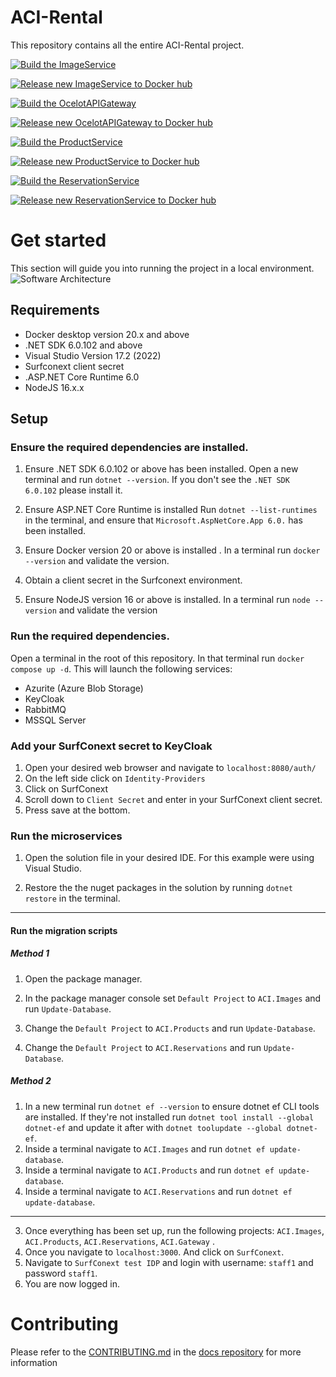 # ACI-Rental
This repository contains all the entire ACI-Rental project. 

[![Build the ImageService](https://github.com/ACI-Rental/backend/actions/workflows/build-image-service.yml/badge.svg)](https://github.com/ACI-Rental/backend/actions/workflows/build-image-service.yml)

[![Release new ImageService to Docker hub](https://github.com/ACI-Rental/backend/actions/workflows/release-image-service.yml/badge.svg)](https://github.com/ACI-Rental/backend/actions/workflows/release-image-service.yml)

[![Build the OcelotAPIGateway](https://github.com/ACI-Rental/backend/actions/workflows/build-api-gateway.yml/badge.svg)](https://github.com/ACI-Rental/backend/actions/workflows/build-api-gateway.yml)

[![Release new OcelotAPIGateway to Docker hub](https://github.com/ACI-Rental/backend/actions/workflows/release-api-gateway.yml/badge.svg)](https://github.com/ACI-Rental/backend/actions/workflows/release-api-gateway.yml)

[![Build the ProductService](https://github.com/ACI-Rental/backend/actions/workflows/build-product-service.yml/badge.svg)](https://github.com/ACI-Rental/backend/actions/workflows/build-product-service.yml)

[![Release new ProductService to Docker hub](https://github.com/ACI-Rental/backend/actions/workflows/release-product-service.yml/badge.svg)](https://github.com/ACI-Rental/backend/actions/workflows/release-product-service.yml)

[![Build the ReservationService](https://github.com/ACI-Rental/backend/actions/workflows/build-reservation-service.yml/badge.svg)](https://github.com/ACI-Rental/backend/actions/workflows/build-reservation-service.yml)

[![Release new ReservationService to Docker hub](https://github.com/ACI-Rental/backend/actions/workflows/release-reservation-service.yml/badge.svg)](https://github.com/ACI-Rental/backend/actions/workflows/release-reservation-service.yml)

# Get started
This section will guide you into running the project in a local environment. 
![Software Architecture](https://i.imgur.com/4s6zQk8.png)
## Requirements
 - Docker desktop version 20.x and above
 - .NET SDK 6.0.102 and above
 - Visual Studio Version 17.2 (2022)
 - Surfconext client secret
 - .ASP.NET Core Runtime 6.0
 - NodeJS 16.x.x

## Setup
### Ensure the required dependencies are installed. 
1. Ensure .NET SDK 6.0.102 or above has been installed. 
Open a new terminal and run `dotnet --version`. If you don't see the `.NET SDK 6.0.102` please install it.

2. Ensure ASP.NET Core Runtime is installed 
Run `dotnet --list-runtimes` in the terminal, and ensure that `Microsoft.AspNetCore.App 6.0.` has been installed.

3. Ensure Docker version 20 or above is installed .
In a terminal run `docker --version` and validate the version.
4. Obtain a client secret in the Surfconext environment.
5. Ensure NodeJS version 16 or above is installed.
In a terminal run `node --version` and validate the version

### Run the required dependencies.
Open a terminal in the root of this repository. In that terminal run `docker compose up -d`. This will launch the following services: 
- Azurite (Azure Blob Storage)
- KeyCloak
- RabbitMQ
- MSSQL Server

### Add your SurfConext secret to KeyCloak
1. Open your desired web browser and navigate to `localhost:8080/auth/`
2. On the left side click on `Identity-Providers`
3. Click on SurfConext
4. Scroll down to `Client Secret` and enter in your SurfConext client secret.
5. Press save at the bottom.

### Run the microservices
1. Open the solution file in your desired IDE. For this example were using Visual Studio.

2. Restore the the nuget packages in the solution by running `dotnet restore` in the terminal.

---
#### Run the migration scripts
##### Method 1
1. Open the package manager.

2. In the package manager console set `Default Project` to `ACI.Images` and run `Update-Database`.

3. Change the `Default Project` to `ACI.Products` and run `Update-Database`.

4. Change the `Default Project` to `ACI.Reservations` and run `Update-Database`.

##### Method 2
1. In a new terminal run `dotnet ef --version` to ensure dotnet ef CLI tools are installed. 
If they're not installed run `dotnet tool install --global dotnet-ef` and update it after with `dotnet toolupdate --global dotnet-ef`. 
2. Inside a terminal navigate to `ACI.Images` and run `dotnet ef update-database`.
4. Inside a terminal navigate to `ACI.Products` and run `dotnet ef update-database`.
5. Inside a terminal navigate to `ACI.Reservations` and run `dotnet ef update-database`.

---
3. Once everything has been set up, run the following projects: `ACI.Images`, `ACI.Products`, `ACI.Reservations`, `ACI.Gateway` .
4. Once you navigate to `localhost:3000`. And click on `SurfConext`.
5. Navigate to `SurfConext test IDP` and login with username: `staff1` and password `staff1`.
6. You are now logged in.

# Contributing
Please refer to the [CONTRIBUTING.md](https://github.com/ACI-Rental/docs/blob/main/CONTRIBUTING.md) in the [docs repository](https://github.com/ACI-Rental/docs) for more information
